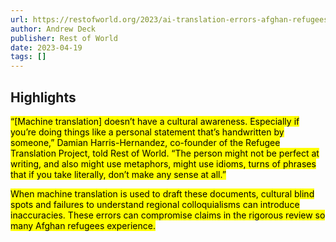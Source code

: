 ```yaml
---
url: https://restofworld.org/2023/ai-translation-errors-afghan-refugees-asylum/
author: Andrew Deck
publisher: Rest of World
date: 2023-04-19
tags: []
---
```


## Highlights
<mark>“[Machine translation] doesn’t have a cultural awareness. Especially if you’re doing things like a personal statement that’s handwritten by someone,” Damian Harris-Hernandez, co-founder of the Refugee Translation Project, told Rest of World. “The person might not be perfect at writing, and also might use metaphors, might use idioms, turns of phrases that if you take literally, don’t make any sense at all.”</mark>

<mark>When machine translation is used to draft these documents, cultural blind spots and failures to understand regional colloquialisms can introduce inaccuracies. These errors can compromise claims in the rigorous review so many Afghan refugees experience.</mark>

